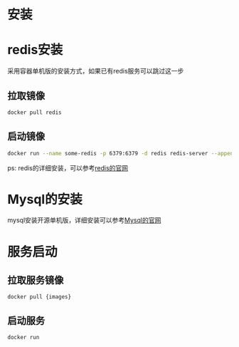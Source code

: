 # 安装

# redis安装

采用容器单机版的安装方式，如果已有redis服务可以跳过这一步

## 拉取镜像

```bash
docker pull redis
```

## 启动镜像

```bash
docker run --name some-redis -p 6379:6379 -d redis redis-server --appendonly yes
```

ps: redis的详细安装，可以参考[redis的官网](https://hub.docker.com/_/redis/)

# Mysql的安装

mysql安装开源单机版，详细安装可以参考[Mysql的官网](https://www.mysql.com/)

# 服务启动

## 拉取服务镜像

```
docker pull {images}
```

## 启动服务

```
docker run 
```